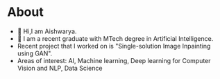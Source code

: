 # About
- 👋 Hi,I am Aishwarya.
- 👀 I am a recent graduate with MTech degree in Artificial Intelligence.
- Recent project that I worked on is "Single-solution Image Inpainting using GAN".
- Areas of interest: AI, Machine learning, Deep learning for Computer Vision and NLP, Data Science




<!---
Mohod-Aishwarya/Mohod-Aishwarya is a ✨ special ✨ repository because its `README.md` (this file) appears on your GitHub profile.
You can click the Preview link to take a look at your changes.
--->

